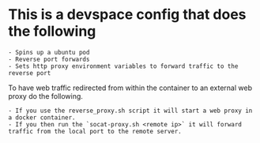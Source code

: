 # This is a devspace config that does the following

    - Spins up a ubuntu pod
    - Reverse port forwards
    - Sets http proxy environment variables to forward traffic to the reverse port

To have web traffic redirected from within the container to an external web proxy do the following.

    - If you use the reverse_proxy.sh script it will start a web proxy in a docker container.  
    - If you then run the `socat-proxy.sh <remote ip>` it will forward traffic from the local port to the remote server.  

